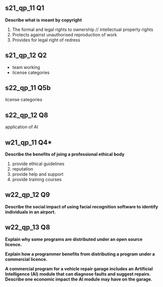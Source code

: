## s21_qp_11  Q1
**Describe what is meant by copyright**

1. The formal and legal rights to ownership // intellectual property rights
2. Protects against unauthorised reproduction of work
3. Provides for legal right of redress

## s21_qp_12  Q2
- team working
- license categories

## s22_qp_11  Q5b
license categories

## s22_qp_12 Q8
application of AI

## w21_qp_11 Q4*
**Describe the benefits of joing a professional ethical body**

1. provide ethical guidelines
2. reputation
3. provide help and support
4. provide training courses


## w22_qp_12 Q9
**Describe the social impact of using facial recognition software to identify individuals in an airport.**

## w22_qp_13 Q8
**Explain why some programs are distributed under an open source licence.**

**Explain how a programmer benefits from distributing a program under a commercial 
licence.**

**A commercial program for a vehicle repair garage includes an Artificial Intelligence (AI) 
module that can diagnose faults and suggest repairs.
Describe one economic impact the AI module may have on the garage.**